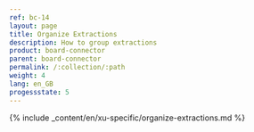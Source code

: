```yaml
---
ref: bc-14
layout: page
title: Organize Extractions
description: How to group extractions
product: board-connector
parent: board-connector
permalink: /:collection/:path
weight: 4
lang: en_GB
progessstate: 5
---
```


{% include _content/en/xu-specific/organize-extractions.md %}